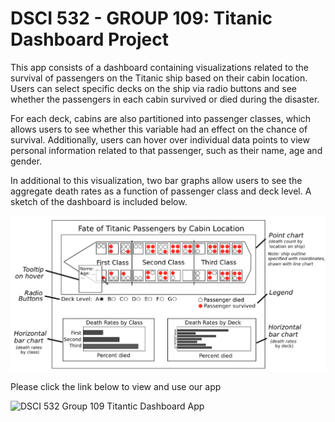 # DSCI 532 - GROUP 109: Titanic Dashboard Project

This app consists of a dashboard containing visualizations related to the survival of passengers on the Titanic ship based on their cabin location. Users can select specific decks on the ship via radio buttons and see whether the passengers in each cabin survived or died during the disaster.  

For each deck, cabins are also partitioned into passenger classes, which allows users to see whether this variable had an effect on the chance of survival. Additionally, users can hover over individual data points to view personal information related to that passenger, such as their name, age and gender. 

In additional to this visualization, two bar graphs allow users to see the aggregate death rates as a function of passenger class and deck level. A sketch of the dashboard is included below.

![](img/dashboard_sketch.png)

Please click the link below to view and use our app  

![DSCI 532 Group 109 Titantic Dashboard App](https://dsci-532-group-109-milestone2.herokuapp.com/)